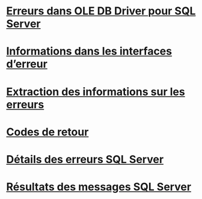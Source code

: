 
# [Erreurs dans OLE DB Driver pour SQL Server](errors.md)

# [Informations dans les interfaces d’erreur](information-in-error-interfaces.md)
# [Extraction des informations sur les erreurs](retrieving-error-information.md)
# [Codes de retour](return-codes.md)
# [Détails des erreurs SQL Server](sql-server-error-detail.md)
# [Résultats des messages SQL Server](sql-server-message-results.md)
